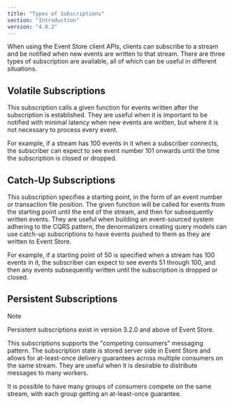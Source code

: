 ```yaml
---
title: "Types of Subscriptions"
section: "Introduction"
version: "4.0.2"
---
```


When using the Event Store client APIs, clients can subscribe to a stream and be notified when new events are written to that stream. There are three types of subscription are available, all of which can be useful in different situations.

## Volatile Subscriptions

This subscription calls a given function for events written after the subscription is established. They are useful when it is important to be notified with minimal latency when new events are written, but where it is not necessary to process every event.

For example, if a stream has 100 events in it when a subscriber connects, the subscriber can expect to see event number 101 onwards until the time the subscription is closed or dropped.

## Catch-Up Subscriptions

This subscription specifies a starting point, in the form of an event number or transaction file position. The given function will be called for events from the starting point until the end of the stream, and then for subsequently written events. They are useful when building an event-sourced system adhering to the CQRS pattern, the denormalizers creating query models can use catch-up subscriptions to have events pushed to them as they are written to Event Store.

For example, if a starting point of 50 is specified when a stream has 100 events in it, the subscriber can expect to see events 51 through 100, and then any events subsequently written until the subscription is dropped or closed.

## Persistent Subscriptions

> [!NOTE]
> Persistent subscriptions exist in version 3.2.0 and above of Event Store.

This subscriptions supports the "competing consumers" messaging pattern. The subscription state is stored server side in Event Store and allows for at-least-once delivery guarantees across multiple consumers on the same stream. They are useful when it is desirable to distribute messages to many workers.

It is possible to have many groups of consumers compete on the same stream, with each group getting an at-least-once guarantee.
